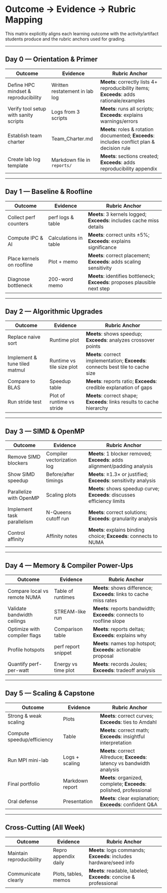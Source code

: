 # Outcome → Evidence → Rubric Mapping

This matrix explicitly aligns each learning outcome with the activity/artifact students produce and the rubric anchors used for grading.

---

## Day 0 — Orientation & Primer
| Outcome | Evidence | Rubric Anchor |
|---------|----------|---------------|
| Define HPC mindset & reproducibility | Written restatement in lab log | **Meets**: correctly lists 4+ reproducibility items; **Exceeds**: adds rationale/examples |
| Verify tool setup with sanity scripts | Logs from 3 scripts | **Meets**: runs all scripts; **Exceeds**: explains warnings/errors |
| Establish team charter | Team_Charter.md | **Meets**: roles & rotation documented; **Exceeds**: includes conflict plan & decision rule |
| Create lab log template | Markdown file in `reports/` | **Meets**: sections created; **Exceeds**: adds reproducibility appendix |

---

## Day 1 — Baseline & Roofline
| Outcome | Evidence | Rubric Anchor |
|---------|----------|---------------|
| Collect perf counters | perf logs & table | **Meets**: 3 kernels logged; **Exceeds**: includes cache miss details |
| Compute IPC & AI | Calculations in table | **Meets**: correct units ±5%; **Exceeds**: explains significance |
| Place kernels on roofline | Plot + memo | **Meets**: correct placement; **Exceeds**: adds scaling sensitivity |
| Diagnose bottleneck | 200-word memo | **Meets**: identifies bottleneck; **Exceeds**: proposes plausible next step |

---

## Day 2 — Algorithmic Upgrades
| Outcome | Evidence | Rubric Anchor |
|---------|----------|---------------|
| Replace naive sort | Runtime plot | **Meets**: shows speedup; **Exceeds**: analyzes crossover points |
| Implement & tune tiled matmul | Runtime vs tile size plot | **Meets**: correct implementation; **Exceeds**: connects best tile to cache size |
| Compare to BLAS | Speedup table | **Meets**: reports ratio; **Exceeds**: credible explanation of gaps |
| Run stride test | Plot of runtime vs stride | **Meets**: correct shape; **Exceeds**: links results to cache hierarchy |

---

## Day 3 — SIMD & OpenMP
| Outcome | Evidence | Rubric Anchor |
|---------|----------|---------------|
| Remove SIMD blockers | Compiler vectorization log | **Meets**: 1 blocker removed; **Exceeds**: adds alignment/padding analysis |
| Show SIMD speedup | Before/after timings | **Meets**: ≥1.3× or justified; **Exceeds**: sensitivity analysis |
| Parallelize with OpenMP | Scaling plots | **Meets**: shows speedup curve; **Exceeds**: discusses efficiency limits |
| Implement task parallelism | N-Queens cutoff run | **Meets**: correct solutions; **Exceeds**: granularity analysis |
| Control affinity | Affinity notes | **Meets**: explains binding choice; **Exceeds**: connects to NUMA |

---

## Day 4 — Memory & Compiler Power-Ups
| Outcome | Evidence | Rubric Anchor |
|---------|----------|---------------|
| Compare local vs remote NUMA | Table of runtimes | **Meets**: shows difference; **Exceeds**: links to cache miss rates |
| Validate bandwidth ceilings | STREAM-like run | **Meets**: reports bandwidth; **Exceeds**: connects to roofline slope |
| Optimize with compiler flags | Comparison table | **Meets**: reports deltas; **Exceeds**: explains why |
| Profile hotspots | perf report snippet | **Meets**: names top hotspot; **Exceeds**: actionable proposal |
| Quantify perf-per-watt | Energy vs time plot | **Meets**: records Joules; **Exceeds**: tradeoff analysis |

---

## Day 5 — Scaling & Capstone
| Outcome | Evidence | Rubric Anchor |
|---------|----------|---------------|
| Strong & weak scaling | Plots | **Meets**: correct curves; **Exceeds**: ties to Amdahl |
| Compute speedup/efficiency | Table | **Meets**: correct math; **Exceeds**: insightful interpretation |
| Run MPI mini-lab | Logs + scaling | **Meets**: correct Allreduce; **Exceeds**: latency vs bandwidth analysis |
| Final portfolio | Markdown report | **Meets**: organized, complete; **Exceeds**: polished, professional |
| Oral defense | Presentation | **Meets**: clear explanation; **Exceeds**: confident Q&A |

---

## Cross-Cutting (All Week)
| Outcome | Evidence | Rubric Anchor |
|---------|----------|---------------|
| Maintain reproducibility | Repro appendix daily | **Meets**: logs commands; **Exceeds**: includes hardware/seed info |
| Communicate clearly | Plots, tables, memos | **Meets**: readable, labeled; **Exceeds**: concise & professional |

